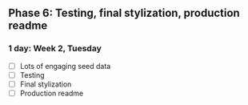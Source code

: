 ## Phase 6: Testing, final stylization, production readme
### 1 day: Week 2, Tuesday

- [ ] Lots of engaging seed data
- [ ] Testing
- [ ] Final stylization
- [ ] Production readme 
